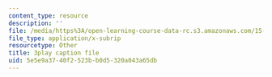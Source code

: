 ```yaml
---
content_type: resource
description: ''
file: /media/https%3A/open-learning-course-data-rc.s3.amazonaws.com/15-071-the-analytics-edge-spring-2017/5e5e9a3740f2523bb0d5320a043a65db_1G6iJmM64LA.vtt
file_type: application/x-subrip
resourcetype: Other
title: 3play caption file
uid: 5e5e9a37-40f2-523b-b0d5-320a043a65db
---
```

